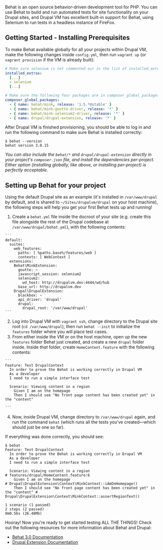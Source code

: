 Behat is an open source behavior-driven development tool for PHP. You can use Behat to build and run automated tests for site functionality on your Drupal sites, and Drupal VM has excellent built-in support for Behat, using Selenium to run tests in a headless instance of FireFox.

## Getting Started - Installing Prerequisites

To make Behat available globally for all your projects within Drupal VM, make the following changes inside `config.yml`, then run `vagrant up` (or `vagrant provision` if the VM is already built):

```yaml
# Make sure selenium is not commented out in the list of installed_extras:
installed_extras:
  [...]
  - selenium
  [...]

# Make sure the following four packages are in composer_global_packages:
composer_global_packages:
  - { name: behat/mink, release: '1.5.*@stable' }
  - { name: behat/mink-goutte-driver, release: '*' }
  - { name: behat/mink-selenium2-driver, release: '*' }
  - { name: drupal/drupal-extension, release: '*' }
```

After Drupal VM is finished provisioning, you should be able to log in and run the following command to make sure Behat is installed correctly:

```
$ behat --version
behat version 3.0.15
```

_You can also include the `behat/*` and `drupal/drupal-extension` directly in your project's `composer.json` file, and install the dependencies per-project. Either option (installing globally, like above, or installing per-project) is perfectly acceptable._

## Setting up Behat for your project

Using the default Drupal site as an example (it's installed in `/var/www/drupal` by default, and is shared to `~/Sites/drupalvm/drupal` on your host machine), the following steps will help you get your first Behat tests up and running!

  1. Create a `behat.yml` file inside the docroot of your site (e.g. create this file alongside the rest of the Drupal codebase at `/var/www/drupal/behat.yml`), with the following contents:

    ```
    default:
      suites:
        web_features:
          paths: [ %paths.base%/features/web ]
          contexts: [ WebContext ]
      extensions:
        Behat\MinkExtension:
          goutte: ~
          javascript_session: selenium2
          selenium2:
            wd_host: http://drupalvm.dev:4444/wd/hub
          base_url: http://drupalvm.dev
        Drupal\DrupalExtension:
          blackbox: ~
          api_driver: 'drupal'
          drupal:
            drupal_root: '/var/www/drupal'
    ```
  
  2. Log into Drupal VM with `vagrant ssh`, change directory to the Drupal site root (`cd /var/www/drupal`), then run `behat --init` to initialize the `features` folder where you will place test cases.
  3. From either inside the VM or on the host machine, open up the new `features` folder Behat just created, and create a new `drupal` folder inside. Inside _that_ folder, create `HomeContent.feature` with the following contents:

    ```
    Feature: Test DrupalContext
      In order to prove the Behat is working correctly in Drupal VM
      As a developer
      I need to run a simple interface test

      Scenario: Viewing content in a region
        Given I am on the homepage
        Then I should see "No front page content has been created yet" in the "content"

    ```
  
  4. Now, inside Drupal VM, change directory to `/var/www/drupal` again, and run the command `behat` (which runs all the tests you've created—which should just be one so far).

If everything was done correctly, you should see:

```
$ behat
Feature: Test DrupalContext
  In order to prove the Behat is working correctly in Drupal VM
  As a developer
  I need to run a simple interface test

  Scenario: Viewing content in a region                                             # features/drupal/HomeContent.feature:6
    Given I am on the homepage                                                      # Drupal\DrupalExtension\Context\MinkContext::iAmOnHomepage()
    Then I should see "No front page content has been created yet" in the "content" # Drupal\DrupalExtension\Context\MinkContext::assertRegionText()

1 scenario (1 passed)
2 steps (2 passed)
0m0.56s (26.48Mb)
```

Hooray! Now you're ready to get started testing ALL THE THINGS! Check out the following resources for more information about Behat and Drupal:

  - [Behat 3.0 Documentation](http://behat.readthedocs.org/en/v3.0/)
  - [Drupal Extension Documentation](https://behat-drupal-extension.readthedocs.org/en/3.0/)